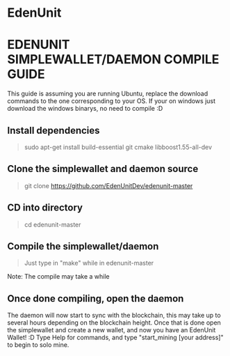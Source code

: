# EdenUnit
# EDENUNIT SIMPLEWALLET/DAEMON COMPILE GUIDE

This guide is assuming you are running Ubuntu, replace the download commands to the one corresponding to your OS.
If your on windows just download the windows binarys, no need to compile :D

## Install dependencies

> sudo apt-get install build-essential git cmake libboost1.55-all-dev

## Clone the simplewallet and daemon source

> git clone https://github.com/EdenUnitDev/edenunit-master

## CD into directory

> cd edenunit-master

## Compile the simplewallet/daemon

> Just type in "make" while in edenunit-master

Note: The compile may take a while

## Once done compiling, open the daemon

The daemon will now start to sync with the blockchain, this may take up to several hours depending on the blockchain height.
Once that is done open the simplewallet and create a new wallet, and now you have an EdenUnit Wallet! :D 
Type Help for commands, and type "start_mining [your address]" to begin to solo mine.

